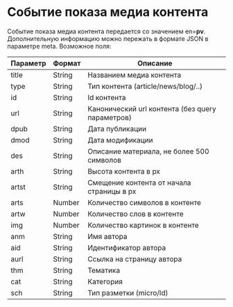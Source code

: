 # Событие показа медиа контента

Событие показа медиа контента передается со значением en=**pv**. Дополнительную информацию можно пережать в формате JSON в параметре meta. Возможное поля:

| Параметр | Формат | Описание                                         |
| -------- | ------ | ------------------------------------------------ |
| title    | String | Названием медиа контента                         |
| type     | String | Тип контента (article/news/blog/..)              |
| id       | String | Id контента                                      |
| url      | String | Канонический url контента (без query параметров) |
| dpub     | String | Дата публикации                                  |
| dmod     | String | Дата модификации                                 |
| des      | String | Описание материала, не более 500 символов        |
| arth     | String | Высота контента в px                             |
| artst    | String | Смещение контента от начала страницы в px        |
| arts     | Number | Количество символов в контенте                   |
| artw     | Number | Количество слов в контенте                       |
| img      | Number | Количество картинок в контенте                   |
| anm      | String | Имя автора                                       |
| aid      | String | Идентификатор автора                             |
| aurl     | String | Ссылка на страницу автора                        |
| thm      | String | Тематика                                         |
| cat      | String | Категория                                        |
| sch      | String | Тип разметки (micro/ld)                          |
